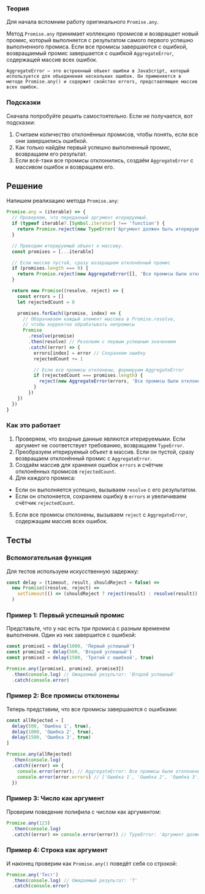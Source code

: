 ### Теория

Для начала вспомним работу оригинального `Promise.any`.

Метод `Promise.any` принимает коллекцию промисов и возвращает новый промис, который выполняется с результатом самого первого успешно выполненного промиса. Если все промисы завершаются с ошибкой, возвращаемый промис завершается с ошибкой `AggregateError`, содержащей массив всех ошибок.

```text
AggregateError — это встроенный объект ошибки в JavaScript, который используется для объединения нескольких ошибок. Он применяется в методе Promise.any() и содержит свойство errors, представляющее массив всех ошибок.
```

### Подсказки

Сначала попробуйте решить самостоятельно. Если не получается, вот подсказки:

1. Считаем количество отклонённых промисов, чтобы понять, если все они завершились ошибкой.
2. Как только найдём первый успешно выполненный промис, возвращаем его результат.
3. Если всё-таки все промисы отклонились, создаём `AggregateError` с массивом ошибок и возвращаем его.

## Решение

Напишем реализацию метода `Promise.any`:

```js
Promise.any = (iterable) => {
  // Проверяем, что переданный аргумент итерируемый.
  if (typeof iterable?.[Symbol.iterator] !== 'function') {
    return Promise.reject(new TypeError('Аргумент должен быть итерируемым'))
  }

  // Приводим итерируемый объект к массиву.
  const promises = [...iterable]

  // Если массив пустой, сразу возвращаем отклонённый промис
  if (promises.length === 0) {
    return Promise.reject(new AggregateError([], 'Все промисы были отклонены'))
  }

  return new Promise((resolve, reject) => {
    const errors = []
    let rejectedCount = 0

    promises.forEach((promise, index) => {
      // Оборачиваем каждый элемент массива в Promise.resolve,
      // чтобы корректно обрабатывать непромисы
      Promise
        .resolve(promise)
        .then(resolve) // Резолвим с первым успешным значением
        .catch((error) => {
          errors[index] = error // Сохраняем ошибку
          rejectedCount += 1

          // Если все промисы отклонены, формируем AggregateError
          if (rejectedCount === promises.length) {
            reject(new AggregateError(errors, 'Все промисы были отклонены'));
          }
        })
    })
  })
}
```

### Как это работает

1. Проверяем, что входные данные являются итерируемыми. Если аргумент не соответствует требованию, возвращаем `TypeError`.
2. Преобразуем итерируемый объект в массив. Если он пустой, сразу возвращаем отклонённый промис с `AggregateError`.
3. Создаём массив для хранения ошибок `errors` и счётчик отклонённых промисов `rejectedCount`.
4. Для каждого промиса:
  - Если он выполняется успешно, вызываем `resolve` с его результатом.
  - Если он отклоняется, сохраняем ошибку в `errors` и увеличиваем счётчик `rejectedCount`.
5. Если все промисы отклонены, вызываем `reject` с `AggregateError`, содержащим массив всех ошибок.

## Тесты

### Вспомогательная функция

Для тестов используем искусственную задержку:

```js
const delay = (timeout, result, shouldReject = false) =>
  new Promise((resolve, reject) =>
    setTimeout(() => (shouldReject ? reject(result) : resolve(result)), timeout)
  )
```

### Пример 1: Первый успешный промис

Представьте, что у нас есть три промиса с разным временем выполнения. Один из них завершится с ошибкой:

```js
const promise1 = delay(1000, 'Первый успешный')
const promise2 = delay(500, 'Второй успешный')
const promise3 = delay(1500, 'Третий с ошибкой', true)

Promise.any([promise1, promise2, promise3])
  .then(console.log) // Ожидаемый результат: 'Второй успешный'
  .catch(console.error)
```

### Пример 2: Все промисы отклонены

Теперь представим, что все промисы завершаются с ошибками:

```js
const allRejected = [
  delay(500, 'Ошибка 1', true),
  delay(1000, 'Ошибка 2', true),
  delay(1500, 'Ошибка 3', true)
]

Promise.any(allRejected)
  .then(console.log)
  .catch((error) => {
    console.error(error); // AggregateError: Все промисы были отклонены
    console.error(error.errors) // ['Ошибка 1', 'Ошибка 2', 'Ошибка 3']
  })
```

### Пример 3: Число как аргумент

Проверим поведение полифила с числом как аргументом:

```js
Promise.any(123)
  .then(console.log)
  .catch((error) => console.error(error)) // TypeError: 'Аргумент должен быть итерируемым'
```

### Пример 4: Строка как аргумент

И наконец проверим как `Promise.any()` поведёт себя со строкой:

```js
Promise.any('Тест')
  .then(console.log) // Ожидаемый результат: 'Т'
  .catch(console.error)
```
